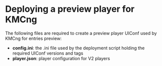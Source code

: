 # Deploying a preview player for KMCng

The following files are required to create a preview player UIConf used by KMCng for entries preview:

- **config.ini**: the .ini file used by the deployment script holding the required UIConf versions and tags
- **player.json**: player configuration for V2 players
